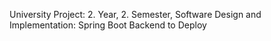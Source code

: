 University Project: 2. Year, 2. Semester, Software Design and Implementation: Spring Boot Backend to Deploy

